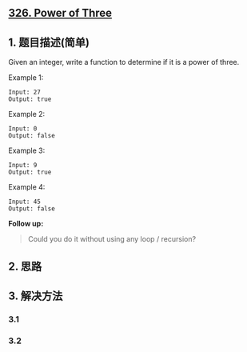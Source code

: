 ## [326. Power of Three](https://leetcode-cn.com/problems/power-of-three/)

## 1. 题目描述(简单)

Given an integer, write a function to determine if it is a power of three.

Example 1:
```
Input: 27
Output: true
```
Example 2:
```
Input: 0
Output: false
```
Example 3:
```
Input: 9
Output: true
```
Example 4:
```
Input: 45
Output: false
```
**Follow up:**
> Could you do it without using any loop / recursion?


## 2. 思路

## 3. 解决方法

### 3.1 


### 3.2

